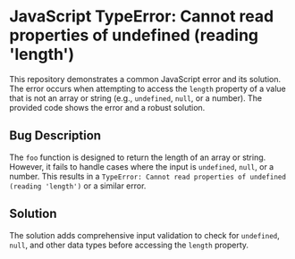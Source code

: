 # JavaScript TypeError: Cannot read properties of undefined (reading 'length')

This repository demonstrates a common JavaScript error and its solution.  The error occurs when attempting to access the `length` property of a value that is not an array or string (e.g., `undefined`, `null`, or a number).  The provided code shows the error and a robust solution.

## Bug Description
The `foo` function is designed to return the length of an array or string. However, it fails to handle cases where the input is `undefined`, `null`, or a number.  This results in a `TypeError: Cannot read properties of undefined (reading 'length')` or a similar error.

## Solution
The solution adds comprehensive input validation to check for `undefined`, `null`, and other data types before accessing the `length` property.